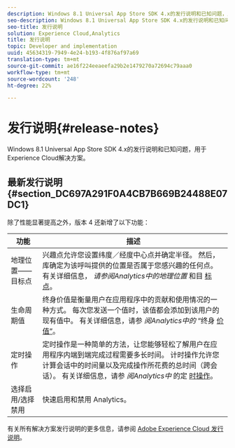 ```yaml
---
description: Windows 8.1 Universal App Store SDK 4.x的发行说明和已知问题，用于Experience Cloud解决方案。
seo-description: Windows 8.1 Universal App Store SDK 4.x的发行说明和已知问题，用于Experience Cloud解决方案。
seo-title: 发行说明
solution: Experience Cloud,Analytics
title: 发行说明
topic: Developer and implementation
uuid: 45634319-7949-4e24-b193-4f876af97a69
translation-type: tm+mt
source-git-commit: ae16f224eeaeefa29b2e1479270a72694c79aaa0
workflow-type: tm+mt
source-wordcount: '248'
ht-degree: 22%

---
```



# 发行说明{#release-notes}

Windows 8.1 Universal App Store SDK 4.x的发行说明和已知问题，用于Experience Cloud解决方案。

## 最新发行说明 {#section_DC697A291F0A4CB7B669B24488E07DC1}

除了性能显著提高之外，版本 4 还新增了以下功能：

| 功能 | 描述 |
|--- |--- |
| 地理位置——目标点 | 兴趣点允许您设置纬度／经度中心点并确定半径。 然后，库确定为该呼叫提供的位置是否属于您感兴趣的任何点。 有关详细信息， *请参阅Analytics中的地理位置* 和目 [标点](/help/windows-appstore/analytics/analytics.md)。 |
| 生命周期值 | 终身价值是衡量用户在应用程序中的贡献和使用情况的一种方式。 每次您发送一个值时，该值都会添加到该用户的现有值中。  有关详细信息，请参 *阅Analytics中的* “终身 [价值”](/help/windows-appstore/analytics/analytics.md)。 |
| 定时操作 | 定时操作是一种简单的方法，让您能够轻松了解用户在应用程序内端到端完成过程需要多长时间。 计时操作允许您计算会话中的时间量以及完成操作所花费的总时间（跨会话）。 有关详细信息，请参 *阅Analytics中* 的定 [时操作](/help/windows-appstore/analytics/analytics.md)。 |
| 选择启用/选择禁用 | 快速启用和禁用 Analytics。 |


有关所有解决方案发行说明的更多信息，请参阅 [Adobe Experience Cloud 发行说明](https://docs.adobe.com/content/help/zh-Hans/release-notes/experience-cloud/current.html)。
